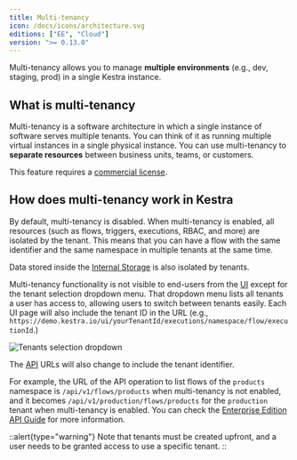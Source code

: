 ```yaml
---
title: Multi-tenancy
icon: /docs/icons/architecture.svg
editions: ["EE", "Cloud"]
version: ">= 0.13.0"
---
```


Multi-tenancy allows you to manage **multiple environments** (e.g., dev, staging, prod) in a single Kestra instance.

## What is multi-tenancy

Multi-tenancy is a software architecture in which a single instance of software serves multiple tenants. You can think of it as running multiple virtual instances in a single physical instance. You can use multi-tenancy to **separate resources** between business units, teams, or customers.

This feature requires a [commercial license](/pricing).

## How does multi-tenancy work in Kestra

By default, multi-tenancy is disabled. When multi-tenancy is enabled, all resources (such as flows, triggers, executions, RBAC, and more) are isolated by the tenant. This means that you can have a flow with the same identifier and the same namespace in multiple tenants at the same time.

Data stored inside the [Internal Storage](./09.internal-storage.md) is also isolated by tenants.

Multi-tenancy functionality is not visible to end-users from the [UI](../08.ui/index.md) except for the tenant selection dropdown menu. That dropdown menu lists all tenants a user has access to, allowing users to switch between tenants easily. Each UI page will also include the tenant ID in the URL (e.g., `https://demo.kestra.io/ui/yourTenantId/executions/namespace/flow/executionId`.)

![Tenants selection dropdown](/docs/architecture/tenants-select.png "Tenants selection dropdown")

The [API](../api-reference/index.md) URLs will also change to include the tenant identifier.

For example, the URL of the API operation to list flows of the `products` namespace is `/api/v1/flows/products` when multi-tenancy is not enabled, and it becomes `/api/v1/production/flows/products` for the `production` tenant when multi-tenancy is enabled. You can check the [Enterprise Edition API Guide](../api-reference/enterprise.md) for more information.

::alert{type="warning"}
Note that tenants must be created upfront, and a user needs to be granted access to use a specific tenant.
::
